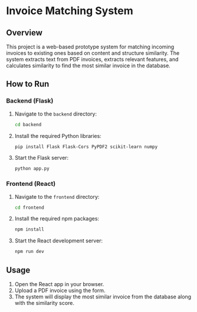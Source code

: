 # Invoice Matching System

## Overview

This project is a web-based prototype system for matching incoming invoices to existing ones based on content and structure similarity. The system extracts text from PDF invoices, extracts relevant features, and calculates similarity to find the most similar invoice in the database.

## How to Run

### Backend (Flask)

1. Navigate to the `backend` directory:
   ```sh
   cd backend
   ```
2. Install the required Python libraries:
   ```sh
   pip install Flask Flask-Cors PyPDF2 scikit-learn numpy
   ```
3. Start the Flask server:
   ```sh
   python app.py
   ```

### Frontend (React)

1. Navigate to the `frontend` directory:
   ```sh
   cd frontend
   ```
2. Install the required npm packages:
   ```sh
   npm install
   ```
3. Start the React development server:
   ```sh
   npm run dev
   ```

## Usage

1. Open the React app in your browser.
2. Upload a PDF invoice using the form.
3. The system will display the most similar invoice from the database along with the similarity score.
